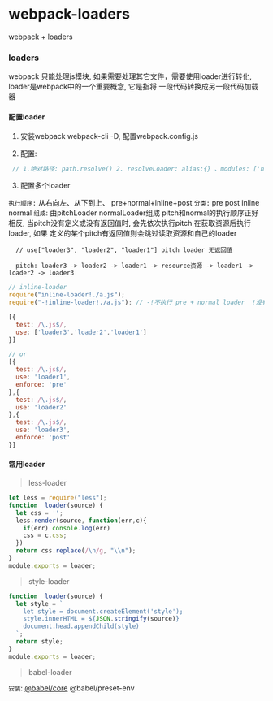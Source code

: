 # webpack-loaders
webpack + loaders

### loaders

webpack 只能处理js模块, 如果需要处理其它文件，需要使用loader进行转化, loader是webpack中的一个重要概念, 它是指将
一段代码转换成另一段代码加载器

#### 配置loader

1. 安装webpack webpack-cli -D, 配置webpack.config.js

2. 配置:

```js
 // 1.绝对路径: path.resolve() 2. resolveLoader: alias:{} 、modules: ['node_modules', path.resolve(__dirname, 'loaders')]
```

3. 配置多个loader

  ``执行顺序:`` 从右向左、从下到上、 pre+normal+inline+post
  ``分类:`` pre post inline normal
  ``组成``: 由pitchLoader normalLoader组成 pitch和normal的执行顺序正好相反,
  当pitch没有定义或没有返回值时, 会先依次执行pitch 在获取资源后执行loader, 如果
  定义的某个pitch有返回值则会跳过读取资源和自己的loader

```
  // use["loader3", "loader2", "loader1"] pitch loader 无返回值

  pitch: loader3 -> loader2 -> loader1 -> resource资源 -> loader1 -> loader2 -> loader3 

```

```js
// inline-loader
require("inline-loader!./a.js");
require("-!inline-loader!./a.js"); // -!不执行 pre + normal loader  !没有normal的 !! 只要inline-loader

[{
  test: /\.js$/,
  use: ['loader3','loader2','loader1']
}]

// or
[{
  test: /\.js$/,
  use: 'loader1',
  enforce: 'pre'
},{
  test: /\.js$/,
  use: 'loader2'
},{
  test: /\.js$/,
  use: 'loader3',
  enforce: 'post'
}]
```


#### 常用loader

> less-loader

```js
let less = require("less");
function  loader(source) {
  let css = '';
  less.render(source, function(err,c){
    if(err) console.log(err)
    css = c.css;
  })
  return css.replace(/\n/g, "\\n");
}
module.exports = loader;
```

> style-loader

```js
function  loader(source) {
  let style = `
    let style = document.createElement('style');
    style.innerHTML = ${JSON.stringify(source)}
    document.head.appendChild(style) 
  `;
  return style;
}
module.exports = loader;
```

> babel-loader

  ``安装``: [@babel/core](https://babeljs.io/docs/en/babel-core#docsNav) @babel/preset-env